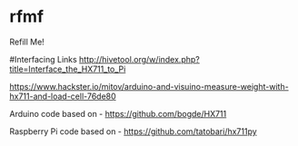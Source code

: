 # rfmf
Refill Me!

#Interfacing Links
http://hivetool.org/w/index.php?title=Interface_the_HX711_to_Pi

https://www.hackster.io/mitov/arduino-and-visuino-measure-weight-with-hx711-and-load-cell-76de80

Arduino code based on - https://github.com/bogde/HX711

Raspberry Pi code based on - https://github.com/tatobari/hx711py
